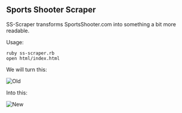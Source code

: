 Sports Shooter Scraper
----------------------

SS-Scraper transforms SportsShooter.com into something a bit more readable.

Usage:

    ruby ss-scraper.rb
    open html/index.html

We will turn this:

![Old](https://github.com/huntca/ss-scraper/raw/master/screens/old.png)

Into this:

![New](https://github.com/huntca/ss-scraper/raw/master/screens/new.png)
